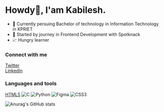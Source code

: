 # Howdy👋, I'am Kabilesh.

+ 📖 Currently persuing Bachelor of technology in Information Technology in KPRIET  <br>
+ 🌱 Started by journey in Frontend Development with Spotknack<br>
+ 📈 Hungry learner <br>

### Connect with me
[Twitter](https://twitter.com/Kabi0704)<br>
[LinkedIn](https://www.linkedin.com/in/kabilesh-gs-87707a257/)<br>

### Languages and tools
[HTML5](https://img.shields.io/badge/html5-%23E34F26.svg?style=for-the-badge&logo=html5&logoColor=white) ![C](https://img.shields.io/badge/c-%2300599C.svg?style=for-the-badge&logo=c&logoColor=white) ![Python](https://img.shields.io/badge/python-3670A0?style=for-the-badge&logo=python&logoColor=ffdd54) 	![Figma](https://img.shields.io/badge/figma-%23F24E1E.svg?style=for-the-badge&logo=figma&logoColor=white) ![CSS3](https://img.shields.io/badge/css3-%231572B6.svg?style=for-the-badge&logo=css3&logoColor=white)


![Anurag's GitHub stats](https://github-readme-stats.vercel.app/api?username=Kabilesh-GS&show_icons=true&theme=radical)
